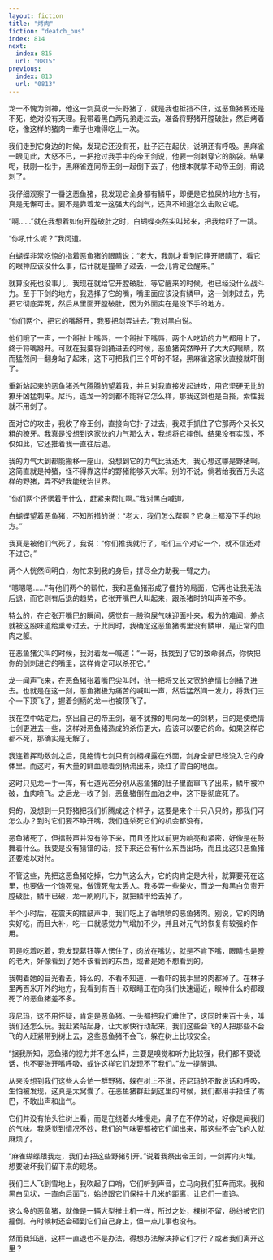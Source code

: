 ```yaml
---
layout: fiction
title: "烤肉"
fiction: "deatch_bus"
index: 814
next:
  index: 815
  url: "0815"
previous:
  index: 813
  url: "0813"
---
```

龙一不愧为剑神，他这一剑莫说一头野猪了，就是我也抵挡不住，这恶鱼猪要还是不死，绝对没有天理。我带着黑白两兄弟走过去，准备将野猪开膛破肚，然后烤着吃，像这样的猪肉一辈子也难得吃上一次。

我们走到它身边的时候，发现它还没有死，肚子还在起伏，说明还有呼吸。黑麻雀一眼见此，大怒不已，一把抢过我手中的帝王剑说，他要一剑刺穿它的脑袋。结果呢，我刚一松手，黑麻雀连同帝王剑一起倒下去了，他根本就拿不动帝王剑，甭说刺了。

我仔细观察了一番这恶鱼猪，我发现它全身都有鳞甲，即便是它拉屎的地方也有，真是无懈可击。要不是靠着龙一这强大的剑气，还真不知道怎么击败它呢。

“啊……”就在我想着如何开膛破肚之时，白蝴蝶突然尖叫起来，把我给吓了一跳。

“你吼什么呢？”我问道。

白蝴蝶非常吃惊的指着恶鱼猪的眼睛说：“老大，我刚才看到它睁开眼睛了，看它的眼神应该没什么事，估计就是撞晕了过去，一会儿肯定会醒来。”

就算没死也没事儿，我现在就给它开膛破肚，等它醒来的时候，也已经没什么战斗力。至于下剑的地方，我选择了它的嘴，嘴里面应该没有鳞甲，这一剑刺过去，先把它彻底弄死，然后从里面开膛破肚，因为外面实在是没下手的地方。

“你们两个，把它的嘴掰开，我要把剑弄进去。”我对黑白说。

他们哦了一声，一个掰扯上嘴唇，一个掰扯下嘴唇，两个人吃奶的力气都用上了，终于将嘴掰开。可就在我要将剑捅进去的时候，恶鱼猪突然睁开了大大的眼睛，然而猛然间一翻身站了起来，这下可把我们三个吓的不轻，黑麻雀这家伙直接就吓倒了。

重新站起来的恶鱼猪杀气腾腾的望着我，并且对我直接发起进攻，用它坚硬无比的獠牙凶猛刺来。尼玛，连龙一的剑都不能将它怎么样，那我这剑也是白搭，索性我就不用剑了。

面对它的攻击，我收了帝王剑，直接向它扑了过去，我双手抓住了它那两个又长又粗的獠牙。我真是没想到这家伙的力气那么大，我想将它摔倒，结果没有实现，不仅如此，它还推着我一直往后退。

我的力气大到都能搬移一座山，没想到它的力气比我还大，我心想这哪是野猪啊，这简直就是神猪，怪不得靠这样的野猪能够灭大军。别的不说，倘若给我百万头这样的野猪，弄不好我能统治世界。

“你们两个还愣着干什么，赶紧来帮忙啊。”我对黑白喊道。

白蝴蝶望着恶鱼猪，不知所措的说：“老大，我们怎么帮啊？它身上都没下手的地方。”

我真是被他们气死了，我说：“你们推我就行了，咱们三个对它一个，就不信还对不过它。”

两个人恍然间明白，匆忙来到我的身后，拼尽全力助我一臂之力。

“嗯嗯嗯……”有他们两个的帮忙，我和恶鱼猪形成了僵持的局面，它再也让我无法后退，而它则有后退的趋势，它张开嘴巴大叫起来，跟杀猪时的叫声差不多。

特么的，在它张开嘴巴的瞬间，感觉有一股狗屎气味迎面扑来，极为的难闻，差点就被这股味道给熏晕过去。于此同时，我确定这恶鱼猪嘴里没有鳞甲，是正常的血肉之躯。

在恶鱼猪尖叫的时候，我对着龙一喊道：“一哥，我找到了它的致命弱点，你快把你的剑刺进它的嘴里，这样肯定可以杀死它。”

龙一闻声飞来，在恶鱼猪张着嘴巴尖叫时，他一把将又长又宽的绝情七剑捅了进去。也就是在这一刻，恶鱼猪极为痛苦的喊叫一声，然后猛然间一发力，将我们三个一下顶飞了，握着剑柄的龙一也被顶飞了。

我在空中站定后，祭出自己的帝王剑，毫不犹豫的甩向龙一的剑柄，目的是使绝情七剑更进去一些，这样对恶鱼猪造成的杀伤更大，应该可以要它的命。如果这样它都不死，那确实是无解了。

我连着挥动数剑之后，见绝情七剑只有剑柄裸露在外面，剑身全部已经没入它的身体里。而这时，有大量的鲜血顺着剑柄流出来，染红了雪白的地面。

这时只见龙一手一挥，有七道光芒分别从恶鱼猪的肚子里面窜飞了出来，鳞甲被冲破，血肉喷飞。之后龙一收了剑，恶鱼猪倒在血泊之中，这下是彻底死了。

妈的，没想到一只野猪把我们折腾成这个样子，这要是来个十只八只的，那我们可怎么办？到时它们要不睁开嘴，我们连杀死它们的机会都没有。

恶鱼猪死了，但擂鼓声并没有停下来，而且还比以前更为响亮和紧密，好像是在鼓舞着什么。我要是没有猜错的话，接下来还会有什么东西出场，而且比这只恶鱼猪还要难以对付。

不管这些，先把这恶鱼猪吃掉，它力气这么大，它的肉肯定是大补，就算要死在这里，也要做一个饱死鬼，做饿死鬼太丢人。我多弄一些柴火，而龙一和黑白负责开膛破肚，鳞甲已破，龙一刷刷几下，就把鳞甲给去掉了。

半个小时后，在震天的擂鼓声中，我们吃上了香喷喷的恶鱼猪肉。别说，它的肉确实好吃，而且大补，吃一口就感觉力气增加不少，并且对元气的恢复有较强的作用。

可是吃着吃着，我发现葛钰等人愣住了，肉放在嘴边，就是不肯下嘴，眼睛也是瞪的老大，好像看到了她不该看到的东西，或者是她不想看到的。

我朝着她的目光看去，特么的，不看不知道，一看吓的我手里的肉都掉了。在林子里两百米开外的地方，我看到有百十双眼睛正在向我们快速逼近，眼神什么的都跟死了的恶鱼猪差不多。

我尼玛，这不用怀疑，肯定是恶鱼猪。一头都把我们难住了，这同时来百十头，叫我们还怎么玩。我赶紧站起身，让大家快行动起来，我们这些会飞的人把那些不会飞的人赶紧带到树上去，这些恶鱼猪不会飞，躲在树上比较安全。

“据我所知，恶鱼猪的视力并不怎么样，主要是嗅觉和听力比较强，我们都不要说话，也不要张开嘴呼吸，或许这样它们发现不了我们。”龙一提醒道。

从来没想到我们这些人会怕一群野猪，躲在树上不说，还尼玛的不敢说话和呼吸，生怕被发现，这真是太窝囊了。在恶鱼猪群赶到这里的时候，我们都用手捂住了嘴巴，不敢出声和出气。

它们并没有抬头往树上看，而是在绕着火堆慢走，鼻子在不停的动，好像是闻我们的气味。我感觉到情况不妙，我们的气味要都被它们闻出来，那这些不会飞的人就麻烦了。

“麻雀蝴蝶跟我走，我们去把这些野猪引开。”说着我祭出帝王剑，一剑挥向火堆，想要破坏我们留下来的现场。

我们三人飞到雪地上，我吹起了口哨，它们听到声音，立马向我们狂奔而来。我和黑白见状，一直向后面飞，始终跟它们保持十几米的距离，让它们一直追。

这么多的恶鱼猪，就像是一辆大型推土机一样，所过之处，棵树不留，纷纷被它们撞倒。有时候树还会砸到它们自己身上，但一点儿事也没有。

然而我知道，这样一直退也不是办法，得想办法解决掉它们才行？或者我们离开这里？
